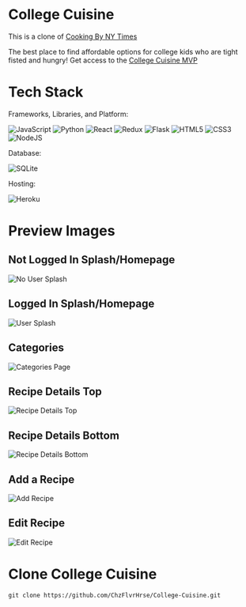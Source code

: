 # College Cuisine
This is a clone of [Cooking By NY Times](https://cooking.nytimes.com/)

The best place to find affordable options for college kids who are tight fisted and hungry! Get access to the [College Cuisine MVP](https://college-cuisine.herokuapp.com/)

# Tech Stack

  Frameworks, Libraries, and Platform:

  ![JavaScript](https://img.shields.io/badge/javascript-%23323330.svg?style=for-the-badge&logo=javascript&logoColor=%23F7DF1E) ![Python](https://img.shields.io/badge/python-3670A0?style=for-the-badge&logo=python&logoColor=ffdd54) ![React](https://img.shields.io/badge/react-%2320232a.svg?style=for-the-badge&logo=react&logoColor=%2361DAFB) ![Redux](https://img.shields.io/badge/redux-%23593d88.svg?style=for-the-badge&logo=redux&logoColor=white) ![Flask](https://img.shields.io/badge/flask-%23000.svg?style=for-the-badge&logo=flask&logoColor=white) ![HTML5](https://img.shields.io/badge/html5-%23E34F26.svg?style=for-the-badge&logo=html5&logoColor=white) 	![CSS3](https://img.shields.io/badge/css3-%231572B6.svg?style=for-the-badge&logo=css3&logoColor=white) ![NodeJS](https://img.shields.io/badge/node.js-6DA55F?style=for-the-badge&logo=node.js&logoColor=white)

  Database:

  ![SQLite](https://img.shields.io/badge/sqlite-%2307405e.svg?style=for-the-badge&logo=sqlite&logoColor=white)

  Hosting:

  ![Heroku](https://img.shields.io/badge/heroku-%23430098.svg?style=for-the-badge&logo=heroku&logoColor=white)

# Preview Images

## Not Logged In Splash/Homepage
![No User Splash](https://user-images.githubusercontent.com/87671074/199763795-008a1c6d-b72b-4672-b0d1-68b442762faa.png)

## Logged In Splash/Homepage
![User Splash](https://user-images.githubusercontent.com/87671074/199763858-c31bbf60-3c13-4a0a-b736-927d84460dea.png)

## Categories
![Categories Page](https://user-images.githubusercontent.com/87671074/199764308-5e652008-bafb-43dc-bb61-816c9cb5d912.png)

## Recipe Details Top
![Recipe Details Top](https://user-images.githubusercontent.com/87671074/199764364-6fc3d9a7-2dc7-4fdb-aaff-1490d1b82a2e.png)

## Recipe Details Bottom
![Recipe Details Bottom](https://user-images.githubusercontent.com/87671074/199764423-fd2f1295-6b21-4dc1-b09a-c8271205bb63.png)

## Add a Recipe
![Add Recipe](https://user-images.githubusercontent.com/87671074/199764700-07f9c995-14cf-4a13-a597-460a3d3d7e57.png)

## Edit Recipe
![Edit Recipe](https://user-images.githubusercontent.com/87671074/199764746-fbc2ca6a-5ead-4e42-a144-a34c71dee6ba.png)

# Clone College Cuisine
`git clone https://github.com/ChzFlvrHrse/College-Cuisine.git`

